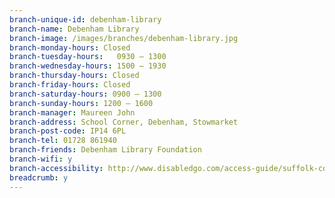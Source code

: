 ```yaml
---
branch-unique-id: debenham-library
branch-name: Debenham Library
branch-image: /images/branches/debenham-library.jpg
branch-monday-hours: Closed
branch-tuesday-hours:	0930 – 1300
branch-wednesday-hours: 1500 – 1930
branch-thursday-hours: Closed
branch-friday-hours: Closed
branch-saturday-hours: 0900 – 1300
branch-sunday-hours: 1200 – 1600
branch-manager: Maureen John
branch-address: School Corner, Debenham, Stowmarket
branch-post-code: IP14 6PL
branch-tel: 01728 861940
branch-friends: Debenham Library Foundation
branch-wifi: y
branch-accessibility: http://www.disabledgo.com/access-guide/suffolk-county-council/debenham-resource-centre-2
breadcrumb: y
---
```

